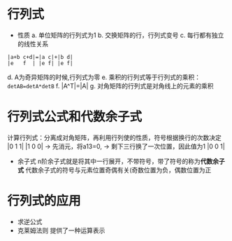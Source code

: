 # 行列式
- 性质
a. 单位矩阵的行列式为1
b. 交换矩阵的行，行列式变号
c. 每行都有独立的线性关系
```
|a+b c+d|=|a c|+|b d|
|e   f  | |e f| |e f|
```
d. A为奇异矩阵的时候,行列式为零
e. 乘积的行列式等于行列式的乘积：`detAB=detA*detB`
f. |A^T|=|A|
g. 对角矩阵的行列式是对角线上的元素的乘积

# 行列式公式和代数余子式
计算行列式：分离成对角矩阵，再利用行列使的性质，符号根据换行的次数决定
|0 1 1|
|1 0 0| -> 先消元，将a13=0, -> 剩下三行换了一次位置，因此值为1
|0 0 1|
- 余子式
n阶余子式就是将其中一行展开，不带符号，带了符号的称为**代数余子式**
代数余子式的符号与元素位置奇偶有关(奇数位置为负，偶数位置为正

# 行列式的应用
- 求逆公式
- 克莱姆法则
提供了一种运算表示
